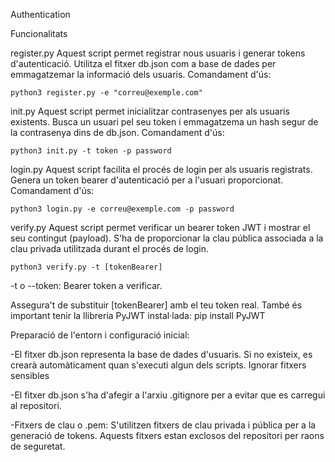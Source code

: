 Authentication

Funcionalitats

register.py Aquest script permet registrar nous usuaris i generar tokens d'autenticació. Utilitza el fitxer db.json com a base de dades per emmagatzemar la informació dels usuaris.
Comandament d'ús:

``python3 register.py -e "correu@exemple.com"``

init.py Aquest script permet inicialitzar contrasenyes per als usuaris existents. Busca un usuari pel seu token i emmagatzema un hash segur de la contrasenya dins de db.json.
Comandament d'ús:

``python3 init.py -t token -p password``

login.py Aquest script facilita el procés de login per als usuaris registrats. Genera un token bearer d'autenticació per a l'usuari proporcionat.
Comandament d'ús:

``python3 login.py -e correu@exemple.com -p password``

verify.py Aquest script permet verificar un bearer token JWT i mostrar el seu contingut (payload). S'ha de proporcionar la clau pública associada a la clau privada utilitzada durant el procés de login.

``python3 verify.py -t [tokenBearer]``

-t o --token: Bearer token a verificar.

Assegura't de substituir [tokenBearer] amb el teu token real. També és important tenir la llibreria PyJWT instal·lada: pip install PyJWT

Preparació de l'entorn i configuració inicial:

-El fitxer db.json representa la base de dades d'usuaris. Si no existeix, es crearà automàticament quan s'executi algun dels scripts. Ignorar fitxers sensibles

-El fitxer db.json s'ha d'afegir a l'arxiu .gitignore per a evitar que es carregui al repositori.

-Fitxers de clau o .pem: S'utilitzen fitxers de clau privada i pública per a la generació de tokens. Aquests fitxers estan exclosos del repositori per raons de seguretat.

